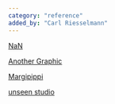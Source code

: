 ```yaml
---
category: "reference"
added_by: "Carl Riesselmann"
---
```


[NaN](https://www.nan.xyz/)

[Another Graphic](https://anothergraphic.org/)

[Margipippi](https://margipippi.com/)

[unseen studio](https://unseen.co/)
